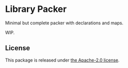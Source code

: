 # Library Packer

Minimal but complete packer with declarations and maps.

WIP.

## License

This package is released under [the Apache-2.0 license](./LICENSE).
